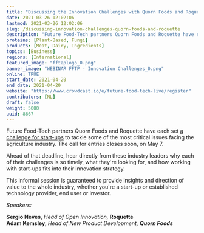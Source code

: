 ```yaml
---
title: "Discussing the Innovation Challenges with Quorn Foods and Roquette"
date: 2021-03-26 12:02:06
lastmod: 2021-03-26 12:02:06
slug: /discussing-innovation-challenges-quorn-foods-and-roquette
description: "Future Food-Tech partners Quorn Foods and Roquette have each set a challenge for start-ups to tackle some of the most critical issues facing the agriculture industry. The call for entries closes soon, on May 7. Ahead of that deadline, hear directly from these industry leaders why each of their challenges is so timely, what they're looking for, and how working with start-ups fits into their innovation strategy."
proteins: [Plant-Based, Fungi]
products: [Meat, Dairy, Ingredients]
topics: [Business]
regions: [International]
featured_image: "fftaplogo_0.png"
banner_image: "WEBINAR FFTP - Innovation Challenges_0.png"
online: TRUE
start_date: 2021-04-20
end_date: 2021-04-20
website: "https://www.crowdcast.io/e/future-food-tech-live/register"
contributors: [NL]
draft: false
weight: 5000
uuid: 8667
---
```

<p>Future Food-Tech partners Quorn Foods and Roquette have each set <a href="https://www.proteinreport.org/newswire/future-food-tech-announces-innovation-challenges-partnership-quorn-foods-and-roquette">a challenge for start-ups</a> to tackle some of the most critical issues facing the agriculture industry. The call for entries closes soon, on May 7. </p>
<p>Ahead of that deadline, hear directly from these industry leaders why each of their challenges is so timely, what they're looking for, and how working with start-ups fits into their innovation strategy.</p>
<p>This informal session is guaranteed to provide insights and direction of value to the whole industry, whether you're a start-up or established technology provider, end user or investor. </p>
<p><em>Speakers: </em></p>
<p><strong>Sergio Neves</strong>, <em>Head of Open Innovation,</em> <strong>Roquette</strong><br />
<strong>Adam Kemsley, </strong><em>Head of New Product Development, <strong>Quorn Foods</strong></em></p>

